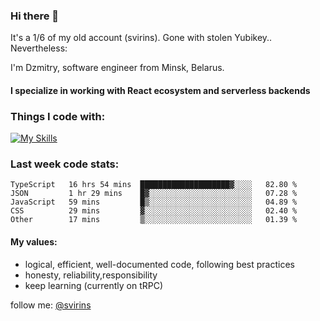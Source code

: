 ### Hi there 👋 

It's a 1/6 of my old account (svirins). Gone with stolen Yubikey.. Nevertheless:

<article class="markdown-body entry-content container-lg f5" itemprop="text">

I'm Dzmitry, software engineer from Minsk, Belarus. 

#### I specialize in working with React ecosystem and serverless backends

### [](#things-i-code-with)Things I code with:
  
[![My Skills](https://skillicons.dev/icons?i=apollo,aws,docker,emotion,express,figma,firebase,js,gcp,graphql,jest,linux,mongodb,mysql,nextjs,postgres,prisma,react,supabase,tailwind,ts&perline=9)](https://skillicons.dev)
  
### [](#WakaTime)Last week code stats:

<!--START_SECTION:waka-->

```text
TypeScript   16 hrs 54 mins  ████████████████████▓░░░░   82.80 %
JSON         1 hr 29 mins    █▓░░░░░░░░░░░░░░░░░░░░░░░   07.28 %
JavaScript   59 mins         █▒░░░░░░░░░░░░░░░░░░░░░░░   04.89 %
CSS          29 mins         ▓░░░░░░░░░░░░░░░░░░░░░░░░   02.40 %
Other        17 mins         ▒░░░░░░░░░░░░░░░░░░░░░░░░   01.39 %
```

<!--END_SECTION:waka-->

#### [](#my-values)My values:

*   logical, efficient, well-documented code, following best practices
*   honesty, reliability,responsibility
*   keep learning (currently on tRPC)
  
  

follow me: [@svirins](https://www.twitter.com/svirins)

</article>
